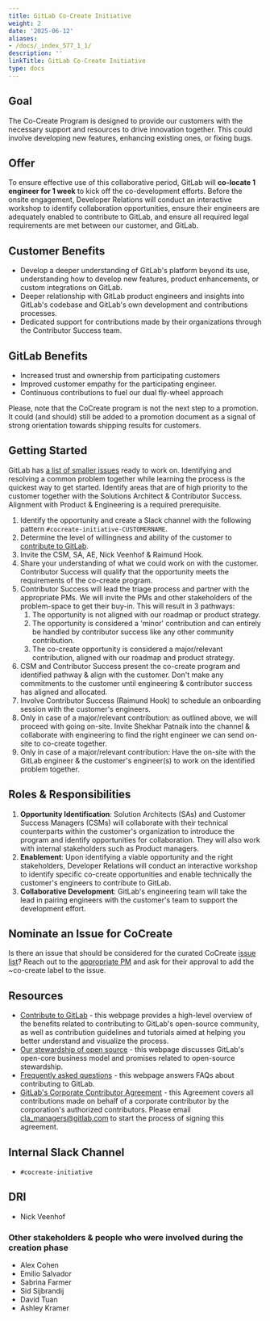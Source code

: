 ```yaml
---
title: GitLab Co-Create Initiative
weight: 2
date: '2025-06-12'
aliases:
- /docs/_index_577_1_1/
description: ''
linkTitle: GitLab Co-Create Initiative
type: docs
---
```


## Goal

The Co-Create Program is designed to provide our customers with the necessary support and resources to drive innovation together. This could involve developing new features, enhancing existing ones, or fixing bugs.

## Offer

To ensure effective use of this collaborative period, GitLab will **co-locate 1 engineer for 1 week** to kick off the co-development efforts. Before the onsite engagement, Developer Relations will conduct an interactive workshop to identify collaboration opportunities, ensure their engineers are adequately enabled to contribute to GitLab, and ensure all required legal requirements are met between our customer, and GitLab.

## Customer Benefits

- Develop a deeper understanding of GitLab's platform beyond its use, understanding how to develop new features, product enhancements, or custom integrations on GitLab.
- Deeper relationship with GitLab product engineers and insights into GitLab's codebase and GitLab's own development and contributions processes.
- Dedicated support for contributions made by their organizations through the Contributor Success team.

## GitLab Benefits

- Increased trust and ownership from participating customers
- Improved customer empathy for the participating engineer. 
- Continuous contributions to fuel our dual fly-wheel approach

Please, note that the CoCreate program is not the next step to a promotion. It could (and should) still be added to a promotion document as a signal of strong orientation towards shipping results for customers.

## Getting Started

GitLab has [a list of smaller issues](https://gitlab.com/groups/gitlab-org/-/issues/?sort=updated_desc&state=opened&label_name%5B%5D=quick%20win&label_name%5B%5D=Seeking%20community%20contributions&first_page_size=100) ready to work on. Identifying and resolving a common problem together while learning the process is the quickest way to get started.
Identify areas that are of high priority to the customer together with the Solutions Architect & Contributor Success. Alignment with Product & Engineering is a required prerequisite.

1. Identify the opportunity and create a Slack channel with the following pattern `#cocreate-initiative-CUSTOMERNAME`.
1. Determine the level of willingness and ability of the customer to [contribute to GitLab](https://docs.gitlab.com/ee/development/contributing/).
1. Invite the CSM, SA, AE, Nick Veenhof & Raimund Hook.
1. Share your understanding of what we could work on with the customer. Contributor Success will qualify that the opportunity meets the requirements of the co-create program.
1. Contributor Success will lead the triage process and partner with the appropriate PMs. We will invite the PMs and other stakeholders of the problem-space to get their buy-in. This will result in 3 pathways:
    1. The opportunity is not aligned with our roadmap or product strategy.
    1. The opportunity is considered a 'minor' contribution and can entirely be handled by contributor success like any other community contribution.
    1. The co-create opportunity is considered a major/relevant contribution, aligned with our roadmap and product strategy.
1. CSM and Contributor Success present the co-create program and identified pathway & align with the customer. Don't make any commitments to the customer until engineering & contributor success has aligned and allocated.
1. Involve Contributor Success (Raimund Hook) to schedule an onboarding session with the customer's engineers.
1. Only in case of a major/relevant contribution: as outlined above, we will proceed with going on-site. Invite Shekhar Patnaik into the channel & collaborate with engineering to find the right engineer we can send on-site to co-create together.
1. Only in case of a major/relevant contribution: Have the on-site with the GitLab engineer & the customer's engineer(s) to work on the identified problem together.

## Roles & Responsibilities

1. **Opportunity Identification**: Solution Architects (SAs) and Customer Success Managers (CSMs) will collaborate with their technical counterparts within the customer's organization to introduce the program and identify opportunities for collaboration. They will also work with internal stakeholders such as Product managers.
1. **Enablement**: Upon identifying a viable opportunity and the right stakeholders, Developer Relations will conduct an interactive workshop to identify specific co-create opportunities and enable technically the customer's engineers to contribute to GitLab.
1. **Collaborative Development**: GitLab's engineering team will take the lead in pairing engineers with the customer's team to support the development effort.

## Nominate an Issue for CoCreate

Is there an issue that should be considered for the curated CoCreate [issue list](https://cocreate-issues-page-c6a9e4.gitlab.io/?label=co-create)? Reach out to the [appropriate PM](/handbook/product/categories/features) and ask for their approval to add the ~co-create label to the issue. 

## Resources

- [Contribute to GitLab](https://about.gitlab.com/community/contribute/) - this webpage provides a high-level overview of the benefits related to contributing to GitLab's open-source community, as well as contribution guidelines and tutorials aimed at helping you better understand and visualize the process.
- [Our stewardship of open source](/handbook/company/stewardship/#promises) - this webpage discusses GitLab's open-core business model and promises related to open-source stewardship.
- [Frequently asked questions](https://about.gitlab.com/community/contribute/dco-cla/#frequently-asked-questions) - this webpage answers FAQs about contributing to GitLab.
- [GitLab's Corporate Contributor Agreement](https://docs.google.com/document/d/1JZ495wMxsnUPIzZoBvAVtvnfbWiMNS4VYC_S2Er4K0s/edit) - this Agreement covers all contributions made on behalf of a corporate contributor by the corporation's authorized contributors. Please email [cla_managers@gitlab.com](mailto:cla_managers@gitlab.com) to start the process of signing this agreement.

## Internal Slack Channel

- `#cocreate-initiative`

## DRI

- Nick Veenhof

### Other stakeholders & people who were involved during the creation phase

- Alex Cohen
- Emilio Salvador
- Sabrina Farmer
- Sid Sijbrandij
- David Tuan
- Ashley Kramer
